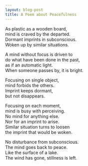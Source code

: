 ```yaml
---
layout: blog-post
title: A Poem about Peacefulness
---
```


As plastic as a wooden board,  
mind is craved by the departed.  
Dormant imprints in subconscious.  
Woken up by similar situations.  

A mind without focus is driven to  
do what have been done in the past,  
as if an automatic light.  
When someone passes by, it is bright.  

Focusing on single object,  
mind forbids the others.  
Imprint keeps dormant,  
but not disappears.  

Focusing on each moment,  
mind is busy with perceiving.  
No mind for anything else.  
Nor for an imprint to arise.  
Similar situation turns to loosen  
the imprint that would be woken.  

No disturbance from subconscious.  
The mind goes back to peace.  
Like the surface of a lake.  
The wind has gone, stillness is left.  
